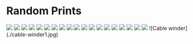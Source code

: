 # Random Prints

<img src="./octahedroflake1.jpg"/>
<img src="./octahedroflake2.jpg"/>
<img src="./octahedroflake3.jpg"/>
<img src="./thinker-galaxy-blue.jpg"/>
<img src="./calidragon.jpg"/>
<img src="./squirtle1.jpg"/>
<img src="./squirtle2.jpg"/>
<img src="./squirtle3.jpg"/>
<img src="./squirtle4.jpg"/>
<img src="./squirtle5.jpg"/>
<img src="./squirtle6.jpg"/>
<img src="./squirtle7.jpg"/>
<img src="./thinker-multi-colour1.jpg"/>
<img src="./thinker-multi-colour2.jpg"/>
<img src="./thinker-multi-colour3.jpg"/>
<img src="./thinker-multi-colour4.jpg"/>
<img src="./thinker-multi-colour5.jpg"/>
<img src="./thinker-multi-colour6.jpg"/>
<img src="./thinker-multi-colour7.jpg"/>
![Cable winder](./cable-winder1.jpg)
